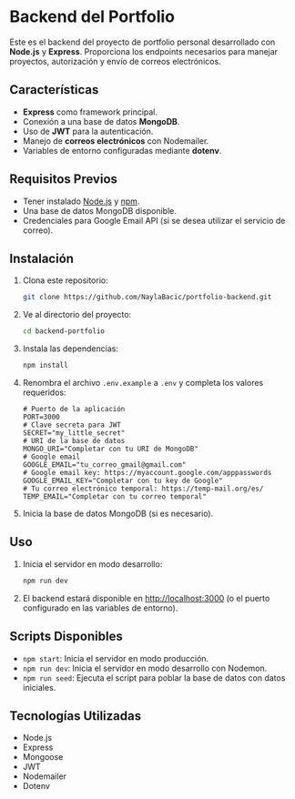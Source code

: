 # Backend del Portfolio

Este es el backend del proyecto de portfolio personal desarrollado con **Node.js** y **Express**. Proporciona los endpoints necesarios para manejar proyectos, autorización y envío de correos electrónicos.

## Características

- **Express** como framework principal.
- Conexión a una base de datos **MongoDB**.
- Uso de **JWT** para la autenticación.
- Manejo de **correos electrónicos** con Nodemailer.
- Variables de entorno configuradas mediante **dotenv**.

## Requisitos Previos

- Tener instalado [Node.js](https://nodejs.org/) y [npm](https://www.npmjs.com/).
- Una base de datos MongoDB disponible.
- Credenciales para Google Email API (si se desea utilizar el servicio de correo).

## Instalación

1. Clona este repositorio:

   ```bash
   git clone https://github.com/NaylaBacic/portfolio-backend.git
   ```

2. Ve al directorio del proyecto:

   ```bash
   cd backend-portfolio
   ```

3. Instala las dependencias:

   ```bash
   npm install
   ```

4. Renombra el archivo `.env.example` a `.env` y completa los valores requeridos:

   ```env
   # Puerto de la aplicación
   PORT=3000
   # Clave secreta para JWT
   SECRET="my_little_secret"
   # URI de la base de datos
   MONGO_URI="Completar con tu URI de MongoDB"
   # Google email
   GOOGLE_EMAIL="tu_correo_gmail@gmail.com"
   # Google email key: https://myaccount.google.com/apppasswords
   GOOGLE_EMAIL_KEY="Completar con tu key de Google"
   # Tu correo electrónico temporal: https://temp-mail.org/es/
   TEMP_EMAIL="Completar con tu correo temporal"
   ```

5. Inicia la base de datos MongoDB (si es necesario).

## Uso

1. Inicia el servidor en modo desarrollo:

   ```bash
   npm run dev
   ```

2. El backend estará disponible en [http://localhost:3000](http://localhost:3000) (o el puerto configurado en las variables de entorno).

## Scripts Disponibles

- `npm start`: Inicia el servidor en modo producción.
- `npm run dev`: Inicia el servidor en modo desarrollo con Nodemon.
- `npm run seed`: Ejecuta el script para poblar la base de datos con datos iniciales.

## Tecnologías Utilizadas

- Node.js
- Express
- Mongoose
- JWT
- Nodemailer
- Dotenv
